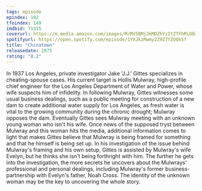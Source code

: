 ```yaml
---
tags: episode
epindex: 102
tfoindex: 149
imdbid: 71315
coverurl: https://m.media-amazon.com/images/M/MV5BMjJkMDZhYzItZTFhMi00ZGI4LThlNTAtZDNlYmEwNjFkNDYzXkEyXkFqcGdeQXVyMjUzOTY1NTc@._V1_SX202_CR0,0,202,300_.jpg
spotifyurl: https://open.spotify.com/episode/1YXJkzMwmy2Z9Z7YZOQkSf
title: "Chinatown"
releasedate: 1975
rating: "8.2"
---
```


In 1937 Los Angeles, private investigator Jake 'J.J.' Gittes specializes in cheating-spouse cases. His current target is Hollis Mulwray, high-profile chief engineer for the Los Angeles Department of Water and Power, whose wife suspects him of infidelity. In following Mulwray, Gittes witnesses some usual business dealings, such as a public meeting for construction of a new dam to create additional water supply for Los Angeles, as fresh water is vital to the growing community during the chronic drought; Mulwray opposes the dam. Eventually Gittes sees Mulwray meeting with an unknown young woman who isn't his wife. Once news of the supposed tryst between Mulwray and this woman hits the media, additional information comes to light that makes Gittes believe that Mulwray is being framed for something and that he himself is being set up. In his investigation of the issue behind Mulwray's framing and his own setup, Gittes is assisted by Mulwray's wife Evelyn, but he thinks she isn't being forthright with him. The further he gets into the investigation, the more secrets he uncovers about the Mulwrays' professional and personal dealings, including Mulwray's former business-partnership with Evelyn's father, Noah Cross. The identity of the unknown woman may be the key to uncovering the whole story.